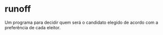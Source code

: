 # runoff
Um programa para decidir quem será o candidato elegido de acordo com a preferência de cada eleitor.
